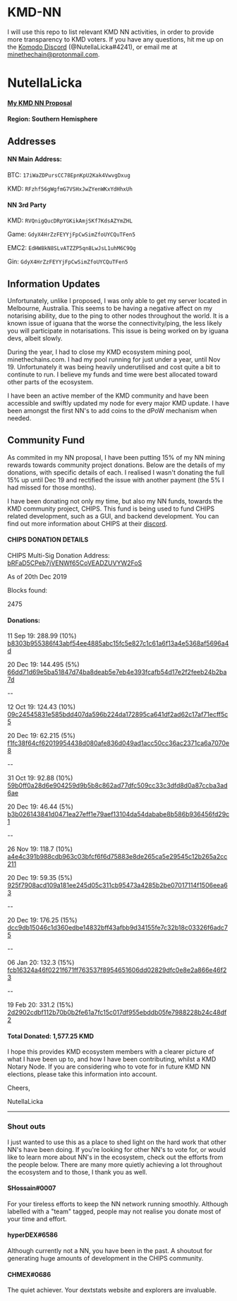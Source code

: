 # KMD-NN
I will use this repo to list relevant KMD NN activities, in order to provide more transparency to KMD voters. If you have any questions, hit me up on the [Komodo Discord](https://komodoplatform.com/discord) (@NutellaLicka#4241), or email me at minethechain@protonmail.com.

# NutellaLicka

#### [My KMD NN Proposal](https://github.com/KomodoPlatform/NotaryNodes/edit/master/notarynodes/nutellalicka/)

#### Region: Southern Hemisphere

## Addresses
#### NN Main Address:
BTC: `17iWaZDPursCC78EpnKpU2Kak4VwvgDxug` 

KMD: `RFzhf56gWgfmG7VSHxJwZYenWKxYdHhxUh` 

#### NN 3rd Party
KMD: `RVQnigQucDRpYGKikAmjSKf7KdsAZYmZHL` 

Game: `GdyX4HrZzFEYYjFpCwSimZfoUYCQuTFen5` 

EMC2: `EdHW8kN8SLvATZZP5qn8LwJsL1uhM6C9Qg` 

Gin: `GdyX4HrZzFEYYjFpCwSimZfoUYCQuTFen5`


## Information Updates
Unfortunately, unlike I proposed, I was only able to get my server located in Melbourne, Australia. This seems to be having a negative affect on my notarising ability, due to the ping to other nodes throughout the world. It is a known issue of iguana that the worse the connectivity/ping, the less likely you will participate in notarisations. This issue is being worked on by iguana devs, albeit slowly.

During the year, I had to close my KMD ecosystem mining pool, minethechains.com. I had my pool running for just under a year, until Nov 19. Unfortunately it was being heavily underutilised and cost quite a bit to continute to run. I believe my funds and time were best allocated toward other parts of the ecosystem.

I have been an active member of the KMD community and have been accessible and swiftly updated my node for every major KMD update. I have been amongst the first NN's to add coins to the dPoW mechanism when needed. 

## Community Fund
As commited in my NN proposal, I have been putting 15% of my NN mining rewards towards community project donations. Below are the details of my donations, with specific details of each. I realised I wasn't donating the full 15% up until Dec 19 and rectified the issue with another payment (the 5% I had missed for those months).

I have been donating not only my time, but also my NN funds, towards the KMD community project, CHIPS. This fund is being used to fund CHIPS related development, such as a GUI, and backend development. You can find out more information about CHIPS at their [discord](https://discord.gg/SQCSa2X).

#### CHIPS DONATION DETAILS
CHIPS Multi-Sig Donation Address: [bRFaD5CPeb7jVENWf65CoVEADZUVYW2FoS](http://kmd.explorer.dexstats.info/address/bRFaD5CPeb7jVENWf65CoVEADZUVYW2FoS)

As of 20th Dec 2019

Blocks found:

2475

#### Donations:
11 Sep 19: 288.99 (10%) [b8303b955386f43abf54ee4885abc15fc5e827c1c61a6f13a4e5368af5696a4d](http://kmd.explorer.dexstats.info/tx/b8303b955386f43abf54ee4885abc15fc5e827c1c61a6f13a4e5368af5696a4d)

20 Dec 19: 144.495 (5%) [66dd71d69e5ba51847d74ba8deab5e7eb4e393fcafb54d17e2f2feeb24b2ba7d](http://kmd.explorer.dexstats.info/tx/66dd71d69e5ba51847d74ba8deab5e7eb4e393fcafb54d17e2f2feeb24b2ba7d)

--

12 Oct 19: 124.43 (10%) [09c24545831e585bdd407da596b224da172895ca641df2ad62c17af71ecff5c5](http://kmd.explorer.dexstats.info/tx/09c24545831e585bdd407da596b224da172895ca641df2ad62c17af71ecff5c5)

20 Dec 19: 62.215 (5%) [f1fc38f64cf62019954438d080afe836d049ad1acc50cc36ac2371ca6a7070e8](http://kmd.explorer.dexstats.info/tx/f1fc38f64cf62019954438d080afe836d049ad1acc50cc36ac2371ca6a7070e8)

--

31 Oct 19: 92.88 (10%) [59b0ff0a28d6e904259d9b5b8c862ad77dfc509cc33c3dfd8d0a87ccba3ad6ae](http://kmd.explorer.dexstats.info/tx/59b0ff0a28d6e904259d9b5b8c862ad77dfc509cc33c3dfd8d0a87ccba3ad6ae)

20 Dec 19: 46.44 (5%) [b3b026143841d0471ea27eff1e79aef13104da54dababe8b586b936456fd29c1](http://kmd.explorer.dexstats.info/tx/b3b026143841d0471ea27eff1e79aef13104da54dababe8b586b936456fd29c1)

--

26 Nov 19: ‭118.7 (10%) [a4e4c391b988cdb963c03bfcf6f6d75883e8de265ca5e29545c12b265a2cc211](http://kmd.explorer.dexstats.info/tx/a4e4c391b988cdb963c03bfcf6f6d75883e8de265ca5e29545c12b265a2cc211)

20 Dec 19: 59.35 (5%) [925f7908acd109a181ee245d05c311cb95473a4285b2be07017114f1506eea63](http://kmd.explorer.dexstats.info/tx/925f7908acd109a181ee245d05c311cb95473a4285b2be07017114f1506eea63)

--

20 Dec 19: 176.25 (15%) [dcc9db15046c1d360edbe14832bff43afbb9d34155fe7c32b18c03326f6adc75](http://kmd.explorer.dexstats.info/tx/dcc9db15046c1d360edbe14832bff43afbb9d34155fe7c32b18c03326f6adc75)

--

06 Jan 20: 132.3‬ (15%) [fcb16324a46f0221f671ff763537f8954651606dd02829dfc0e8e2a866e46f23](http://kmd.explorer.dexstats.info/tx/fcb16324a46f0221f671ff763537f8954651606dd02829dfc0e8e2a866e46f23)

--

19 Feb 20: 331.2‬ (15%) [2d2902cdbf112b70b0b2fe61a7fc15c017df955ebddb05fe7988228b24c48df2](http://kmd.explorer.dexstats.info/tx/2d2902cdbf112b70b0b2fe61a7fc15c017df955ebddb05fe7988228b24c48df2)

#### Total Donated: 1,577.25‬ KMD

I hope this provides KMD ecosystem members with a clearer picture of what I have been up to, and how I have been contributing, whilst a KMD Notary Node. If you are considering who to vote for in future KMD NN elections, please take this information into account.

Cheers,

NutellaLicka












---

### Shout outs
I just wanted to use this as a place to shed light on the hard work that other NN's have been doing. If you're looking for other NN's to vote for, or would like to learn more about NN's in the ecosystem, check out the efforts from the people below. There are many more quietly achieving a lot throughout the ecosystem and to those, I thank you as well.

#### SHossain#0007
For your tireless efforts to keep the NN network running smoothly. Although labelled with a "team" tagged, people may not realise you donate most of your time and effort.

#### hyperDEX#6586
Although currently not a NN, you have been in the past. A shoutout for generating huge amounts of development in the CHIPS community.

#### CHMEX#0686
The quiet achiever. Your dextstats website and explorers are invaluable.

